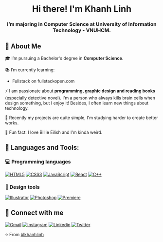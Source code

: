 <h1 align="center">Hi there! I'm Khanh Linh</h1>
<h3 align="center">I’m majoring in Computer Science at University of Information Technology - VNUHCM.</h3>

## **🙋 About Me**

🎓 I’m pursuing a Bachelor's degree in **Computer Science**.

📚 I’m currently learning:
- Fullstack on fullstackopen.com

⚡ I am passionate about **programming, graphic design and reading books** (especially detective novel). I'm a person who always kills brain cells when design something, but I enjoy it! Besides, I often learn new things about technology.

🌸 Recently my projects are quite simple, I'm studying harder to create better works.

👀 Fun fact: I love Billie Eilish and I'm kinda weird.


## 🚀 **Languages and Tools**:

### 💻 **Programming languages**

[![HTML5](https://img.shields.io/badge/-HTML5-E34F26?style=flat&logo=html5&logoColor=white&link=https://github.com/hritik5102)](https://github.com/blkhanhlinh) 
[![CSS3](https://img.shields.io/badge/-CSS3-1572B6?style=flat&logo=css3&link=https://github.com/hritik5102)](https://github.com/blkhanhlinh) 
[![JavaScript](https://img.shields.io/badge/-JavaScript-black?style=flat&logo=javascript&link=https://github.com/hritik5102)](https://github.com/blkhanhlinh) 
[![React](https://img.shields.io/badge/-React-black?style=flat&logo=react&link=https://github.com/hritik5102)](https://github.com/blkhanhlinh) 
[![C++](https://img.shields.io/badge/-C++-00599C?style=flat&logo=c++&link=https://github.com/hritik5102)](https://github.com/blkhanhlinh) 

### 🎨 **Design tools**

[![Illustrator](https://aleen42.github.io/badges/src/illustrator.svg)]() 
[![Photoshop](https://aleen42.github.io/badges/src/photoshop.svg)]() 
[![Premiere](https://aleen42.github.io/badges/src/premiere.svg)]() 


## 💬 **Connect with me**

[![Gmail](https://img.shields.io/badge/-linhbui8103@gmail.com-c14438?style=flat&logo=Gmail&logoColor=white&link=mailto:ashwanicena5@gmail.com)](https://mail.google.com) 
[![Instagram](https://img.shields.io/badge/@blkhanhlinh-E4405F?style=%253Fstyle=flat&logo=instagram&logoColor=white)](www.instagram.com/blkhanhlinh) 
[![Linkedin](https://img.shields.io/badge/blkhanhlinh-0077B5?style=flat&logo=linkedin&logoColor=white)](www.linkedin.com/in/blkhanhlinh)
[![Twitter](https://img.shields.io/badge/-@blkhanhlinh-1ca0f1?style=flat&labelColor=1ca0f1&logo=twitter&logoColor=white&link=https://twitter.com/ashwanisng)](https://twitter.com/blkhanhlinh)


⭐️ From [blkhanhlinh](https://github.com/blkhanhlinh)
